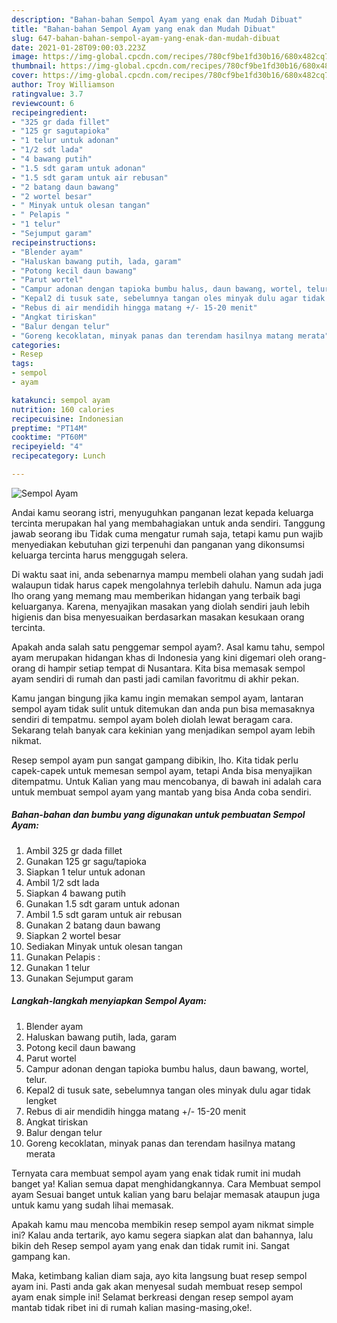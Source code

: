 ```yaml
---
description: "Bahan-bahan Sempol Ayam yang enak dan Mudah Dibuat"
title: "Bahan-bahan Sempol Ayam yang enak dan Mudah Dibuat"
slug: 647-bahan-bahan-sempol-ayam-yang-enak-dan-mudah-dibuat
date: 2021-01-28T09:00:03.223Z
image: https://img-global.cpcdn.com/recipes/780cf9be1fd30b16/680x482cq70/sempol-ayam-foto-resep-utama.jpg
thumbnail: https://img-global.cpcdn.com/recipes/780cf9be1fd30b16/680x482cq70/sempol-ayam-foto-resep-utama.jpg
cover: https://img-global.cpcdn.com/recipes/780cf9be1fd30b16/680x482cq70/sempol-ayam-foto-resep-utama.jpg
author: Troy Williamson
ratingvalue: 3.7
reviewcount: 6
recipeingredient:
- "325 gr dada fillet"
- "125 gr sagutapioka"
- "1 telur untuk adonan"
- "1/2 sdt lada"
- "4 bawang putih"
- "1.5 sdt garam untuk adonan"
- "1.5 sdt garam untuk air rebusan"
- "2 batang daun bawang"
- "2 wortel besar"
- " Minyak untuk olesan tangan"
- " Pelapis "
- "1 telur"
- "Sejumput garam"
recipeinstructions:
- "Blender ayam"
- "Haluskan bawang putih, lada, garam"
- "Potong kecil daun bawang"
- "Parut wortel"
- "Campur adonan dengan tapioka bumbu halus, daun bawang, wortel, telur."
- "Kepal2 di tusuk sate, sebelumnya tangan oles minyak dulu agar tidak lengket"
- "Rebus di air mendidih hingga matang +/- 15-20 menit"
- "Angkat tiriskan"
- "Balur dengan telur"
- "Goreng kecoklatan, minyak panas dan terendam hasilnya matang merata"
categories:
- Resep
tags:
- sempol
- ayam

katakunci: sempol ayam 
nutrition: 160 calories
recipecuisine: Indonesian
preptime: "PT14M"
cooktime: "PT60M"
recipeyield: "4"
recipecategory: Lunch

---
```



![Sempol Ayam](https://img-global.cpcdn.com/recipes/780cf9be1fd30b16/680x482cq70/sempol-ayam-foto-resep-utama.jpg)

Andai kamu seorang istri, menyuguhkan panganan lezat kepada keluarga tercinta merupakan hal yang membahagiakan untuk anda sendiri. Tanggung jawab seorang ibu Tidak cuma mengatur rumah saja, tetapi kamu pun wajib menyediakan kebutuhan gizi terpenuhi dan panganan yang dikonsumsi keluarga tercinta harus menggugah selera.

Di waktu  saat ini, anda sebenarnya mampu membeli olahan yang sudah jadi walaupun tidak harus capek mengolahnya terlebih dahulu. Namun ada juga lho orang yang memang mau memberikan hidangan yang terbaik bagi keluarganya. Karena, menyajikan masakan yang diolah sendiri jauh lebih higienis dan bisa menyesuaikan berdasarkan masakan kesukaan orang tercinta. 



Apakah anda salah satu penggemar sempol ayam?. Asal kamu tahu, sempol ayam merupakan hidangan khas di Indonesia yang kini digemari oleh orang-orang di hampir setiap tempat di Nusantara. Kita bisa memasak sempol ayam sendiri di rumah dan pasti jadi camilan favoritmu di akhir pekan.

Kamu jangan bingung jika kamu ingin memakan sempol ayam, lantaran sempol ayam tidak sulit untuk ditemukan dan anda pun bisa memasaknya sendiri di tempatmu. sempol ayam boleh diolah lewat beragam cara. Sekarang telah banyak cara kekinian yang menjadikan sempol ayam lebih nikmat.

Resep sempol ayam pun sangat gampang dibikin, lho. Kita tidak perlu capek-capek untuk memesan sempol ayam, tetapi Anda bisa menyajikan ditempatmu. Untuk Kalian yang mau mencobanya, di bawah ini adalah cara untuk membuat sempol ayam yang mantab yang bisa Anda coba sendiri.

<!--inarticleads1-->

##### Bahan-bahan dan bumbu yang digunakan untuk pembuatan Sempol Ayam:

1. Ambil 325 gr dada fillet
1. Gunakan 125 gr sagu/tapioka
1. Siapkan 1 telur untuk adonan
1. Ambil 1/2 sdt lada
1. Siapkan 4 bawang putih
1. Gunakan 1.5 sdt garam untuk adonan
1. Ambil 1.5 sdt garam untuk air rebusan
1. Gunakan 2 batang daun bawang
1. Siapkan 2 wortel besar
1. Sediakan  Minyak untuk olesan tangan
1. Gunakan  Pelapis :
1. Gunakan 1 telur
1. Gunakan Sejumput garam




<!--inarticleads2-->

##### Langkah-langkah menyiapkan Sempol Ayam:

1. Blender ayam
1. Haluskan bawang putih, lada, garam
1. Potong kecil daun bawang
1. Parut wortel
1. Campur adonan dengan tapioka bumbu halus, daun bawang, wortel, telur.
1. Kepal2 di tusuk sate, sebelumnya tangan oles minyak dulu agar tidak lengket
1. Rebus di air mendidih hingga matang +/- 15-20 menit
1. Angkat tiriskan
1. Balur dengan telur
1. Goreng kecoklatan, minyak panas dan terendam hasilnya matang merata




Ternyata cara membuat sempol ayam yang enak tidak rumit ini mudah banget ya! Kalian semua dapat menghidangkannya. Cara Membuat sempol ayam Sesuai banget untuk kalian yang baru belajar memasak ataupun juga untuk kamu yang sudah lihai memasak.

Apakah kamu mau mencoba membikin resep sempol ayam nikmat simple ini? Kalau anda tertarik, ayo kamu segera siapkan alat dan bahannya, lalu bikin deh Resep sempol ayam yang enak dan tidak rumit ini. Sangat gampang kan. 

Maka, ketimbang kalian diam saja, ayo kita langsung buat resep sempol ayam ini. Pasti anda gak akan menyesal sudah membuat resep sempol ayam enak simple ini! Selamat berkreasi dengan resep sempol ayam mantab tidak ribet ini di rumah kalian masing-masing,oke!.

